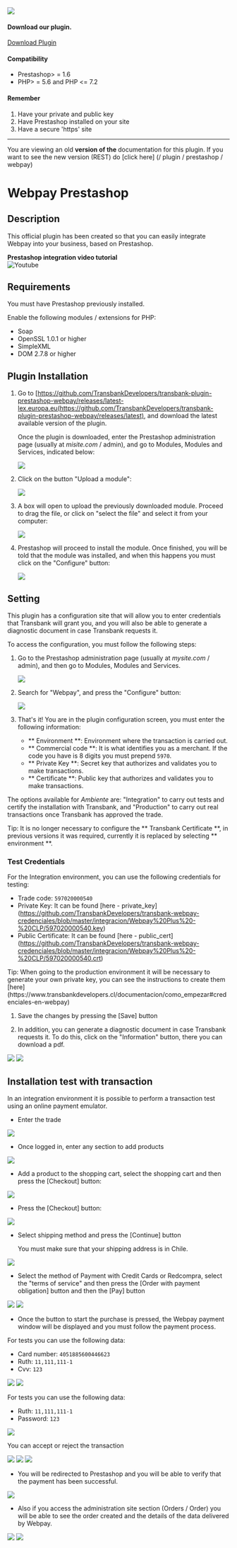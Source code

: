 
 <div class="data-menu-side-right">
   <div class="btn-side-right"> <span> <img src="/images/navbar.png"> </span> </div>
   <div class="block-cantainer">
     <h4> Download our plugin. </h4>
     <a class="td_btn-more" target="_blank" href="https://github.com/TransbankDevelopers/transbank-plugin-prestashop-webpay/releases/latest"> Download Plugin </a>
     <br>
     <h4> Compatibility </h4>
     <ul>
       <li> Prestashop> = 1.6 </li>
       <li> PHP> = 5.6 and PHP <= 7.2 </li>
     </ul>
     <h4> Remember </h4>
     <ol>
       <li> Have your private and public key </li>
       <li> Have Prestashop installed on your site </li>
       <li> Have a secure 'https' site </li>
     </ol>
   </div>
 </div>

---

 <aside class="warning">
You are viewing an old <strong> version of the </strong> documentation for this plugin. If you want to see the new version (REST) do [click here] (/ plugin / prestashop / webpay)
 </aside>

 <h1 class="toc-ignore"> Webpay Prestashop </h1>
 <h1 style="display: none;"> Webpay </h1>

## Description

This official plugin has been created so that you can easily integrate Webpay into your business, based on Prestashop.

 <div class='url-modal-embed' data-toggle-embedYT="modal" data-src="https://www.youtube-nocookie.com/embed/SrBvspBWWtU" >
   <div class="container-embed">
     <div class="data-info-url">
       <b> Prestashop integration video tutorial </b>
     </div>
     <img class="icon-video-YT td_img-night" src="{{dir}}/images/yt_icon.png" alt="Youtube">
   </div>
 </div>

## Requirements

You must have Prestashop previously installed.

Enable the following modules / extensions for PHP:

* Soap
* OpenSSL 1.0.1 or higher
* SimpleXML
* DOM 2.7.8 or higher

## Plugin Installation

1. Go to [https://github.com/TransbankDevelopers/transbank-plugin-prestashop-webpay/releases/latest-lex.europa.eu(https://github.com/TransbankDevelopers/transbank-plugin-prestashop-webpay/releases/latest), and download the latest available version of the plugin.

   Once the plugin is downloaded, enter the Prestashop administration page (usually at _misite.com_ / admin), and go to Modules, Modules and Services, indicated below:

     <img src="/images/plug/prestashop/webpay/paso1.png" class="rounded mx-auto d-block"/>

2. Click on the button "Upload a module":

     <img src="/images/plug/prestashop/webpay/paso2.png" class="rounded mx-auto d-block"/>

3. A box will open to upload the previously downloaded module. Proceed to drag the file, or click on "select the file" and select it from your computer:

     <img src="/images/plug/prestashop/webpay/paso3.png" class="rounded mx-auto d-block"/>

4. Prestashop will proceed to install the module. Once finished, you will be told that the module was installed, and when this happens you must click on the "Configure" button:

     <img src="/images/plug/prestashop/webpay/paso4.png" class="rounded mx-auto d-block"/>

## Setting

This plugin has a configuration site that will allow you to enter credentials that Transbank will grant you, and you will also be able to generate a diagnostic document in case Transbank requests it.

To access the configuration, you must follow the following steps:

1. Go to the Prestashop administration page (usually at _mysite.com_ / admin), and then go to Modules, Modules and Services.

     <img src="/images/plug/prestashop/webpay/paso1.png" class="rounded mx-auto d-block"/>

2. Search for "Webpay", and press the "Configure" button:

     <img src="/images/plug/prestashop/webpay/paso5.png" class="rounded mx-auto d-block"/>

3. That's it! You are in the plugin configuration screen, you must enter the following information:
   * ** Environment **: Environment where the transaction is carried out.
   * ** Commercial code **: It is what identifies you as a merchant. If the code you have is 8 digits you must prepend `5970`.
   * ** Private Key **: Secret key that authorizes and validates you to make transactions.
   * ** Certificate **: Public key that authorizes and validates you to make transactions.

  The options available for _Ambiente_ are: "Integration" to carry out tests and certify the installation with Transbank, and "Production" to carry out real transactions once Transbank has approved the trade.

 <aside class="notice">
  Tip: It is no longer necessary to configure the ** Transbank Certificate **, in previous versions it was required, currently it is replaced by selecting ** environment **.
 </aside>

### Test Credentials

For the Integration environment, you can use the following credentials for testing:

* Trade code: `597020000540`
* Private Key: It can be found [here - private_key] (https://github.com/TransbankDevelopers/transbank-webpay-credenciales/blob/master/integracion/Webpay%20Plus%20-%20CLP/597020000540.key)
* Public Certificate: It can be found [here - public_cert] (https://github.com/TransbankDevelopers/transbank-webpay-credenciales/blob/master/integracion/Webpay%20Plus%20-%20CLP/597020000540.crt)

 <aside class="notice">
  Tip: When going to the production environment it will be necessary to generate your own private key, you can see the instructions to create them [here] (https://www.transbankdevelopers.cl/documentacion/como_empezar#credenciales-en-webpay)
 </aside>

1. Save the changes by pressing the [Save] button

2. In addition, you can generate a diagnostic document in case Transbank requests it. To do this, click on the "Information" button, there you can download a pdf.

 <img src="/images/plug/prestashop/webpay/paso6.png" class="rounded mx-auto d-block"/>

 <img src="/images/plug/prestashop/webpay/paso7.png" class="rounded mx-auto d-block"/>

## Installation test with transaction

In an integration environment it is possible to perform a transaction test using an online payment emulator.

* Enter the trade

 <img src="/images/plug/prestashop/webpay/demo1.png" class="rounded mx-auto d-block"/>

* Once logged in, enter any section to add products

 <img src="/images/plug/prestashop/webpay/demo2.png" class="rounded mx-auto d-block"/>

* Add a product to the shopping cart, select the shopping cart and then press the [Checkout] button:

 <img src="/images/plug/prestashop/webpay/demo3.png" class="rounded mx-auto d-block"/>

* Press the [Checkout] button:

 <img src="/images/plug/prestashop/webpay/demo4.png" class="rounded mx-auto d-block"/>

* Select shipping method and press the [Continue] button

  You must make sure that your shipping address is in Chile.

 <img src="/images/plug/prestashop/webpay/demo5.png" class="rounded mx-auto d-block"/>

* Select the method of Payment with Credit Cards or Redcompra, select the "terms of service" and then press the [Order with payment obligation] button and then the [Pay] button

 <img src="/images/plug/prestashop/webpay/demo6.png" class="rounded mx-auto d-block"/>

 <img src="/images/plug/prestashop/webpay/demo6.1.png" class="rounded mx-auto d-block"/>

* Once the button to start the purchase is pressed, the Webpay payment window will be displayed and you must follow the payment process.

For tests you can use the following data:

* Card number: `4051885600446623`
* Ruth: `11,111,111-1`
* Cvv: `123`

 <img src="/images/plug/prestashop/webpay/demo7.png" class="rounded mx-auto d-block"/>

 <img src="/images/plug/prestashop/webpay/demo8.png" class="rounded mx-auto d-block"/>

For tests you can use the following data:

* Ruth: `11,111,111-1`
* Password: `123`

 <img src="/images/plug/prestashop/webpay/demo9.png" class="rounded mx-auto d-block"/>

You can accept or reject the transaction

 <img src="/images/plug/prestashop/webpay/demo10.png" class="rounded mx-auto d-block"/>

 <img src="/images/plug/prestashop/webpay/demo11.png" class="rounded mx-auto d-block"/>

 <img src="/images/plug/prestashop/webpay/demo12.png" class="rounded mx-auto d-block"/>

* You will be redirected to Prestashop and you will be able to verify that the payment has been successful.

 <img src="/images/plug/prestashop/webpay/demo13.png" class="rounded mx-auto d-block"/>

* Also if you access the administration site section (Orders / Order) you will be able to see the order created and the details of the data delivered by Webpay.

 <img src="/images/plug/prestashop/webpay/order1.png" class="rounded mx-auto d-block"/>

 <img src="/images/plug/prestashop/webpay/order2.png" class="rounded mx-auto d-block"/>
